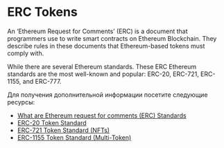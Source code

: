 # ERC Tokens

An ‘Ethereum Request for Comments’ (ERC) is a document that programmers use to write smart contracts on Ethereum Blockchain. They describe rules in these documents that Ethereum-based tokens must comply with.

While there are several Ethereum standards. These ERC Ethereum standards are the most well-known and popular: ERC-20, ERC-721, ERC-1155, and ERC-777.

Для получения дополнительной информации посетите следующие ресурсы:

- [What are Ethereum request for comments (ERC) Standards](https://dev.to/envoy_/ks-what-are-ethereum-request-for-comments-erc-standards-5f80)
- [ERC-20 Token Standard](https://ethereum.org/en/developers/docs/standards/tokens/erc-20/)
- [ERC-721 Token Standard (NFTs)](https://decrypt.co/resources/erc-721-ethereum-nft-token-standard)
- [ERC-1155 Token Standard (Multi-Token)](https://decrypt.co/resources/what-is-erc-1155-ethereums-flexible-token-standard)
